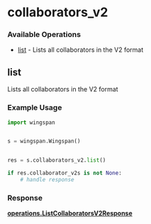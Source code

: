 # collaborators_v2

### Available Operations

* [list](#list) - Lists all collaborators in the V2 format

## list

Lists all collaborators in the V2 format

### Example Usage

```python
import wingspan


s = wingspan.Wingspan()


res = s.collaborators_v2.list()

if res.collaborator_v2s is not None:
    # handle response
```


### Response

**[operations.ListCollaboratorsV2Response](../../models/operations/listcollaboratorsv2response.md)**

